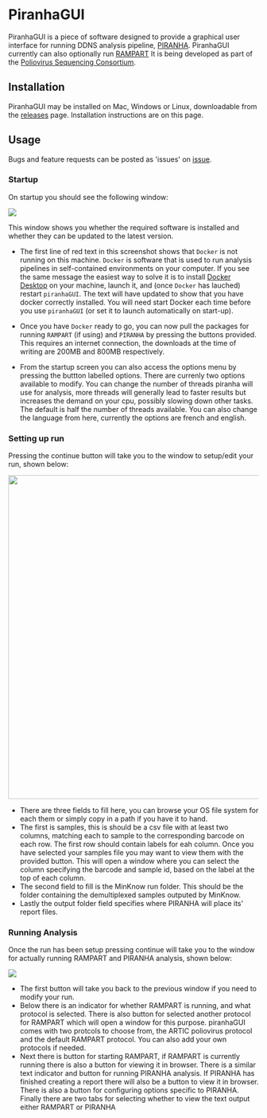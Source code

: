 # PiranhaGUI

PiranhaGUI is a piece of software designed to provide a graphical user interface for running DDNS analysis pipeline, [PIRANHA](https://github.com/polio-nanopore/piranha). PiranhaGUI currently can also optionally run [RAMPART](https://github.com/artic-network/rampart) It is being developed as part of the [Poliovirus Sequencing Consortium](https://polio-nanopore.github.io/). 
## Installation
PiranhaGUI may be installed on Mac, Windows or Linux, downloadable from the [releases](https://github.com/polio-nanopore/piranhaGUI/releases) page.
Installation instructions are on this page.

## Usage
Bugs and feature requests can be posted as 'issues' on [issue](https://github.com/polio-nanopore/piranhaGUI/issues).

### Startup
On startup you should see the following window:

<img src="./docs/Artifice_Startup_Screenshot.png">

This window shows you whether the required software is installed and whether they can be updated to the latest version.

- The first line of red text in this screenshot shows that `Docker` is not running on this machine. `Docker` is software that is used to run analysis pipelines in self-contained environments on your computer. If you see the same message the easiest way to solve it is to install [Docker Desktop](https://docs.docker.com/get-docker/) on your machine, launch it, and (once `Docker` has lauched) restart `piranhaGUI`. The text will have updated to show that you have docker correctly installed. You will need start Docker each time before you use `piranhaGUI` (or set it to launch automatically on start-up).

- Once you have `Docker` ready to go, you can now pull the packages for running `RAMPART` (if using) and `PIRANHA` by pressing the buttons provided. This requires an internet connection, the downloads at the time of writing are 200MB and 800MB respectively.

- From the startup screen you can also access the options menu by pressing the buttton labelled options. There are currenly two options available to modify. You can change the number of threads piranha will use for analysis, more threads will generally lead to faster results but increases the demand on your cpu, possibly slowing down other tasks. The default is half the number of threads available. You can also change the language from here, currently the options are french and english.

### Setting up run
Pressing the continue button will take you to the window to setup/edit your run, shown below:

<img src="./docs/Artifice_Edit_Run_Screenshot.png" width="650">

- There are three fields to fill here, you can browse your OS file system for each them or simply copy in a path if you have it to hand. 
- The first is samples, this is should be a csv file with at least two columns, matching each to sample to the corresponding barcode on each row. The first row should contain labels for eah column. Once you have selected your samples file you may want to view them with the provided button. This will open a window where you can select the column specifying the barcode and sample id, based on the label at the top of each column. 
- The second field to fill is the MinKnow run folder. This should be the folder containing the demultiplexed samples outputed by MinKnow. 
- Lastly the output folder field specifies where PIRANHA will place its' report files.

### Running Analysis
Once the run has been setup pressing continue will take you to the window for actually running RAMPART and PIRANHA analysis, shown below:

<img src="./docs/Artifice_Execute_Screenshot.png">

- The first button will take you back to the previous window if you need to modify your run. 
- Below there is an indicator for whether RAMPART is running, and what protocol is selected. There is also button for selected another protocol for RAMPART which will open a window for this purpose. piranhaGUI comes with two protcols to choose from, the ARTIC poliovirus protocol and the default RAMPART protocol. You can also add your own protocols if needed. 
- Next there is button for starting RAMPART, if RAMPART is currently running there is also a button for viewing it in browser. There is a similar text indicator and button for running PIRANHA analysis. If PIRANHA has finished creating a report there will also be a button to view it in browser. There is also a button for configuring options specific to PIRANHA. Finally there are two tabs for selecting whether to view the text output either RAMPART or PIRANHA

